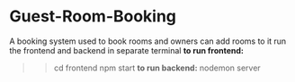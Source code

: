 # Guest-Room-Booking
A booking system used to book rooms and owners can add rooms to it
run the frontend and backend in separate terminal
**to run frontend:**
   >>cd frontend
   >>npm start
**to run backend:**
   >>nodemon server
